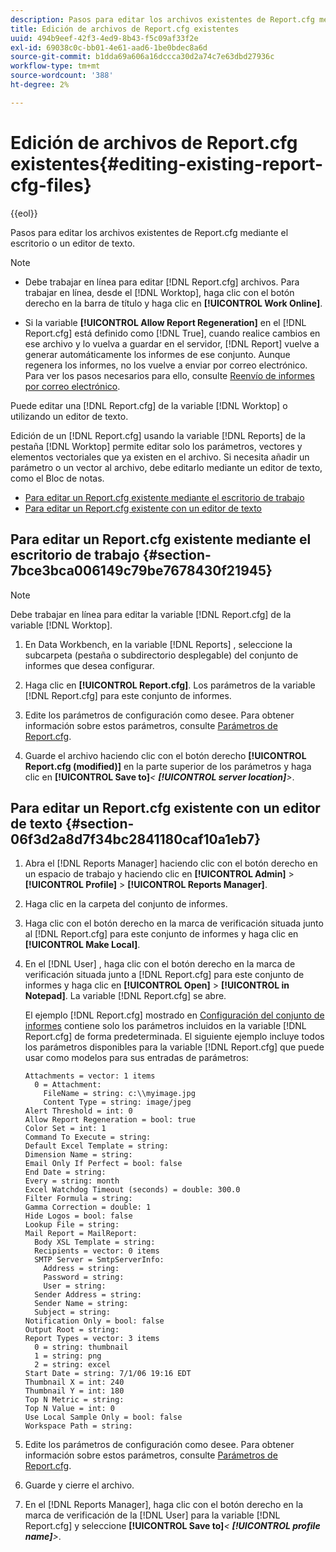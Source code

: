 ```yaml
---
description: Pasos para editar los archivos existentes de Report.cfg mediante el escritorio o un editor de texto.
title: Edición de archivos de Report.cfg existentes
uuid: 494b9eef-42f3-4ed9-8b43-f5c09af33f2e
exl-id: 69038c0c-bb01-4e61-aad6-1be0bdec8a6d
source-git-commit: b1dda69a606a16dccca30d2a74c7e63dbd27936c
workflow-type: tm+mt
source-wordcount: '388'
ht-degree: 2%

---
```


# Edición de archivos de Report.cfg existentes{#editing-existing-report-cfg-files}

{{eol}}

Pasos para editar los archivos existentes de Report.cfg mediante el escritorio o un editor de texto.

>[!NOTE]
>
>* Debe trabajar en línea para editar [!DNL Report.cfg] archivos. Para trabajar en línea, desde el [!DNL Worktop], haga clic con el botón derecho en la barra de título y haga clic en **[!UICONTROL Work Online]**.
>
>* Si la variable **[!UICONTROL Allow Report Regeneration]** en el [!DNL Report.cfg] está definido como [!DNL True], cuando realice cambios en ese archivo y lo vuelva a guardar en el servidor, [!DNL Report] vuelve a generar automáticamente los informes de ese conjunto. Aunque regenera los informes, no los vuelve a enviar por correo electrónico. Para ver los pasos necesarios para ello, consulte [Reenvío de informes por correo electrónico](../../../../home/c-rpt-oview/c-work-rpt-sets/c-edit-ex-rpt-files/t-res-rpts-email.md#task-b0a21f1c925f4e5d82560581ae4cf607).
>


Puede editar una [!DNL Report.cfg] de la variable [!DNL Worktop] o utilizando un editor de texto.

Edición de un [!DNL Report.cfg] usando la variable [!DNL Reports] de la pestaña [!DNL Worktop] permite editar solo los parámetros, vectores y elementos vectoriales que ya existen en el archivo. Si necesita añadir un parámetro o un vector al archivo, debe editarlo mediante un editor de texto, como el Bloc de notas.

* [Para editar un Report.cfg existente mediante el escritorio de trabajo](../../../../home/c-rpt-oview/c-work-rpt-sets/c-edit-ex-rpt-files/c-edit-ex-rpt-files.md#section-7bce3bca006149c79be7678430f21945)
* [Para editar un Report.cfg existente con un editor de texto](../../../../home/c-rpt-oview/c-work-rpt-sets/c-edit-ex-rpt-files/c-edit-ex-rpt-files.md#section-06f3d2a8d7f34bc2841180caf10a1eb7)

## Para editar un Report.cfg existente mediante el escritorio de trabajo {#section-7bce3bca006149c79be7678430f21945}

>[!NOTE]
>
>Debe trabajar en línea para editar la variable [!DNL Report.cfg] de la variable [!DNL Worktop].

1. En Data Workbench, en la variable [!DNL Reports] , seleccione la subcarpeta (pestaña o subdirectorio desplegable) del conjunto de informes que desea configurar.
1. Haga clic en **[!UICONTROL Report.cfg]**. Los parámetros de la variable [!DNL Report.cfg] para este conjunto de informes.

1. Edite los parámetros de configuración como desee. Para obtener información sobre estos parámetros, consulte [Parámetros de Report.cfg](../../../../home/c-rpt-oview/c-rpt-param-ref/c-rpt-param.md#concept-838e59d72d3f4cb29ee15f5c7eb0ceff).
1. Guarde el archivo haciendo clic con el botón derecho **[!UICONTROL Report.cfg (modified)]** en la parte superior de los parámetros y haga clic en **[!UICONTROL Save to]***&lt; **[!UICONTROL server location]**>*.

## Para editar un Report.cfg existente con un editor de texto {#section-06f3d2a8d7f34bc2841180caf10a1eb7}

1. Abra el [!DNL Reports Manager] haciendo clic con el botón derecho en un espacio de trabajo y haciendo clic en **[!UICONTROL Admin]** > **[!UICONTROL Profile]** > **[!UICONTROL Reports Manager]**.

1. Haga clic en la carpeta del conjunto de informes.
1. Haga clic con el botón derecho en la marca de verificación situada junto al [!DNL Report.cfg] para este conjunto de informes y haga clic en **[!UICONTROL Make Local]**.

1. En el [!DNL User] , haga clic con el botón derecho en la marca de verificación situada junto a [!DNL Report.cfg] para este conjunto de informes y haga clic en **[!UICONTROL Open]** > **[!UICONTROL in Notepad]**. La variable [!DNL Report.cfg] se abre.

   El ejemplo [!DNL Report.cfg] mostrado en [Configuración del conjunto de informes](../../../../home/c-rpt-oview/c-work-rpt-sets/t-create-rpt-set/t-config-rpt-set/t-config-rpt-set.md#task-cfb2fd0c28bc48c2acdd582fe0d670d0) contiene solo los parámetros incluidos en la variable [!DNL Report.cfg] de forma predeterminada. El siguiente ejemplo incluye todos los parámetros disponibles para la variable [!DNL Report.cfg] que puede usar como modelos para sus entradas de parámetros:

   ```
   Attachments = vector: 1 items
     0 = Attachment:
       FileName = string: c:\\myimage.jpg
       Content Type = string: image/jpeg
   Alert Threshold = int: 0
   Allow Report Regeneration = bool: true
   Color Set = int: 1
   Command To Execute = string: 
   Default Excel Template = string: 
   Dimension Name = string: 
   Email Only If Perfect = bool: false
   End Date = string: 
   Every = string: month
   Excel Watchdog Timeout (seconds) = double: 300.0
   Filter Formula = string: 
   Gamma Correction = double: 1
   Hide Logos = bool: false
   Lookup File = string: 
   Mail Report = MailReport: 
     Body XSL Template = string: 
     Recipients = vector: 0 items
     SMTP Server = SmtpServerInfo: 
       Address = string: 
       Password = string: 
       User = string: 
     Sender Address = string: 
     Sender Name = string: 
     Subject = string: 
   Notification Only = bool: false
   Output Root = string: 
   Report Types = vector: 3 items
     0 = string: thumbnail
     1 = string: png
     2 = string: excel
   Start Date = string: 7/1/06 19:16 EDT
   Thumbnail X = int: 240
   Thumbnail Y = int: 180
   Top N Metric = string: 
   Top N Value = int: 0
   Use Local Sample Only = bool: false
   Workspace Path = string: 
   ```

1. Edite los parámetros de configuración como desee. Para obtener información sobre estos parámetros, consulte [Parámetros de Report.cfg](../../../../home/c-rpt-oview/c-rpt-param-ref/c-rpt-param.md#concept-838e59d72d3f4cb29ee15f5c7eb0ceff).
1. Guarde y cierre el archivo.
1. En el [!DNL Reports Manager], haga clic con el botón derecho en la marca de verificación de la [!DNL User] para la variable [!DNL Report.cfg] y seleccione **[!UICONTROL Save to]***&lt; **[!UICONTROL profile name]**>*.
